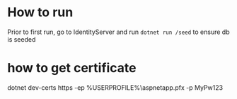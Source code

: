 # How to run
Prior to first run, go to IdentityServer and run `dotnet run /seed` to ensure db is seeded

# how to get certificate
dotnet dev-certs https -ep %USERPROFILE%\aspnetapp.pfx -p MyPw123